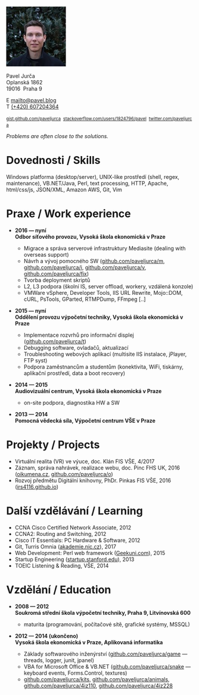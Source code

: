 <!---
media="print"
.markdown-body h1 {font-size: 1.3em;}

Technical Support Engineer
-->

![foto](pavel.jpg)

Pavel Jurča  
Oplanská 1862  
19016&nbsp;&nbsp;Praha 9

E [mailto@pavel.blog](mailto:mailto@pavel.blog)  
T [(+420) 607204364](tel:00420607204364)

<small>[gist.github.com/paveljurca](https://gist.github.com/paveljurca/public)&nbsp;&nbsp;[stackoverflow.com/users/1824796/pavel](https://stackoverflow.com/users/1824796/pavel?tab=activity)&nbsp;&nbsp;[twitter.com/paveljurca](https://twitter.com/intent/user?screen_name=paveljurca)</small>

*Problems are often close to the solutions.*

# Dovednosti / Skills

Windows platforma (desktop/server), UNIX-like prostředí (shell, regex, maintenance), VB.NET/Java, Perl, text processing, HTTP, Apache, html/css/js, JSON/XML, Amazon AWS, Git, Vim

# Praxe / Work experience

* __2016 — nyní  
Odbor síťového provozu, Vysoká škola ekonomická v Praze__
  * Migrace a správa serverové infrastruktury Mediasite (dealing with overseas support)
  * Návrh a vývoj pomocného SW ([github.com/paveljurca/m](https://github.com/paveljurca/m), [github.com/paveljurca/i](https://github.com/paveljurca/i), [github.com/paveljurca/v](https://github.com/paveljurca/v), [github.com/paveljurca/fix](https://github.com/paveljurca/fix))
  * Tvorba deployment skriptů
  * L2, L3 podpora (školní IS, server offload, workery, vzdálená konzole)
  * VMWare vSphere, Developer Tools, IIS URL Rewrite, Mojo::DOM, cURL, PsTools, GParted, RTMPDump, FFmpeg [..]

* __2015 — nyní  
Oddělení provozu výpočetní techniky, Vysoká škola ekonomická v Praze__
  * Implementace rozvrhů pro informační displej ([github.com/paveljurca/t](https://github.com/paveljurca/t))
  * Debugging software, ovladačů, aktualizací
  * Troubleshooting webových aplikací (multisite IIS instalace, jPlayer, FTP syst)
  * Podpora zaměstnancům a studentům (konektivita, WiFi, tiskárny, aplikační prostředí, data a boot recovery)

* __2014 — 2015  
Audiovizuální centrum, Vysoká škola ekonomická v Praze__
  * on-site podpora, diagnostika HW a SW

* __2013 — 2014  
Pomocná vědecká síla, Výpočetní centrum VŠE v Praze__

# Projekty / Projects

* Virtuální realita (VR) ve výuce, doc. Klán FIS VŠE, 4/2017
* Záznam, správa nahrávek, realizace webu, doc. Pinc FHS UK, 2016 ([oikumena.cz](http://oikumena.cz), [github.com/paveljurca/o](https://github.com/paveljurca/o))
* Rozvoj předmětu Digitální knihovny, PhDr. Pinkas FIS VŠE, 2016 ([irs4116.github.io](https://irs4116.github.io))

# Další vzdělávání / Learning

* CCNA Cisco Certified Network Associate, 2012
* CCNA2: Routing and Switching, 2012
* Cisco IT Essentials: PC Hardware & Software, 2012
* Git, Turris Omnia ([akademie.nic.cz](https://akademie.nic.cz/)), 2017
* Web Development: Perl web framework ([Geekuni.com](https://geekuni.com/course/perl-web)), 2015
* Startup Engineering ([startup.stanford.edu](http://startup.stanford.edu/)), 2013
* TOEIC Listening & Reading, VŠE, 2014

# Vzdělání / Education

* __2008 — 2012  
Soukromá střední škola výpočetní techniky, Praha 9, Litvínovská 600__
  * maturita (programování, počítačové sítě, grafické systémy, MSSQL)

* __2012 — 2014 (ukončeno)  
Vysoká škola ekonomická v Praze, Aplikovaná informatika__
  * Základy softwarového inženýrství ([github.com/paveljurca/game](https://github.com/paveljurca/game) — threads, logger, junit, jpanel)
  * VBA for Microsoft Office & VB.NET ([github.com/paveljurca/snake](https://github.com/paveljurca/snake) — keyboard events, Forms.Control, textures)
  * [github.com/paveljurca/kits](https://github.com/paveljurca/kits), [github.com/paveljurca/animals](https://github.com/paveljurca/animals), [github.com/paveljurca/4iz110](https://github.com/paveljurca/4iz110), [github.com/paveljurca/4iz228](https://github.com/paveljurca/4iz228)
